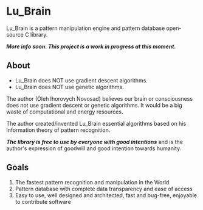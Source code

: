 # Lu_Brain

Lu_Brain is a pattern manipulation engine and pattern database open-source C library.

___More info soon. This project is a work in progress at this moment.___

## About

- Lu_Brain does NOT use gradient descent algorithms.
- Lu_Brain does NOT use genetic algorithms.

The author (Oleh Ihorovych Novosad) believes our brain or consciousness does not use gradient descent or genetic algorithms. It would be a big waste of computational and energy resources.
 
The author created/invented Lu_Brain essential algorithms based on his information theory of pattern recognition.

___The library is free to use by everyone with good intentions___ and is the author's expression of goodwill and good intention towards humanity.

## Goals

1. The fastest pattern recognition and manipulation in the World
2. Pattern database with complete data transparency and ease of access
3. Easy to use, well designed and architected, fast and bug-free, enjoyable to contribute software

